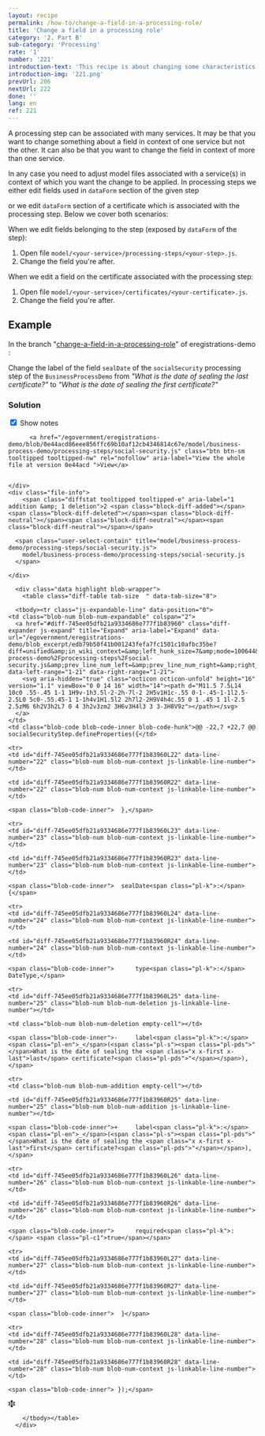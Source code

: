 ```yaml
---
layout: recipe
permalink: /how-to/change-a-field-in-a-processing-role/
title: 'Change a field in a processing role'
category: '2. Part B'
sub-category: 'Processing'
rate: '1'
number: '221'
introduction-text: 'This recipe is about changing some characteristics of a field in the form of a processing step.'
introduction-img: '221.png'
prevUrl: 206
nextUrl: 222
done: ''
lang: en
ref: 221
---
```


A processing step can be associated with many services. It may be that you want to change something about a field in context of one service but not the other. It can also be that you want to change the field in context of more than one service.

In any case you need to adjust model files associated with a service(s) in context of which you want the change to be applied. In processing steps we either edit fields used in `dataForm` section of the given step

or we edit `dataForm` section of a certificate which is associated with the processing step. Below we cover both scenarios:

When we edit fields belonging to the step (exposed by `dataForm` of the step):

1. Open file `model/<your-service>/processing-steps/<your-step>.js`.
2. Change the field you're after.

When we edit a field on the certificate associated with the processing step:

1. Open file `model/<your-service>/certificates/<your-certificate>.js`.
2. Change the field you're after.

## Example

In the branch "[change-a-field-in-a-processing-role](https://github.com/egovernment/eregistrations-demo/tree/change-a-field-in-a-processing-role)" of eregistrations-demo :

Change the label of the field `sealDate` of the `socialSecurity` processing step of the `BusinessProcessDemo` from *"What is the date of sealing the last certificate?"* to *"What is the date of sealing the first certificate?"*

### Solution

<div id="files" class="diff-view " onclick="window.open('https://github.com/egovernment/eregistrations-demo/compare/change-a-field-in-a-processing-role...change-a-field-in-a-processing-role-solution?#files')">


<a name="diff-745ee05dfb21a9334686e777f1b83960"></a>
<div id="diff-0" class="file js-details-container




             show-inline-notes
           ">
  <div class="file-header" data-path="model/business-process-demo/processing-steps/social-security.js">
    <div class="file-actions">
        <span class="show-file-notes">
          <label>
            <input type="checkbox" checked="checked" class="js-toggle-file-notes">
            Show notes
          </label>
        </span>

          <a href="/egovernment/eregistrations-demo/blob/0e44acd86eee856ffc69b10af12cb4346814c67e/model/business-process-demo/processing-steps/social-security.js" class="btn btn-sm tooltipped tooltipped-nw" rel="nofollow" aria-label="View the whole file at version 0e44acd ">View</a>


    </div>
    <div class="file-info">
        <span class="diffstat tooltipped tooltipped-e" aria-label="1 addition &amp; 1 deletion">2 <span class="block-diff-added"></span><span class="block-diff-deleted"></span><span class="block-diff-neutral"></span><span class="block-diff-neutral"></span><span class="block-diff-neutral"></span></span>

      <span class="user-select-contain" title="model/business-process-demo/processing-steps/social-security.js">
        model/business-process-demo/processing-steps/social-security.js
      </span>

    </div>
  </div>

      <div class="data highlight blob-wrapper">
        <table class="diff-table tab-size  " data-tab-size="8">

      <tbody><tr class="js-expandable-line" data-position="0">
    <td class="blob-num blob-num-expandable" colspan="2">
      <a href="#diff-745ee05dfb21a9334686e777f1b83960" class="diff-expander js-expand" title="Expand" aria-label="Expand" data-url="/egovernment/eregistrations-demo/blob_excerpt/edb79b50f41b001243fefa7fc1501c10afbc35be?diff=unified&amp;in_wiki_context=&amp;left_hunk_size=7&amp;mode=100644&amp;next_line_num_left=22&amp;next_line_num_right=22&amp;path=model%2Fbusiness-process-demo%2Fprocessing-steps%2Fsocial-security.js&amp;prev_line_num_left=&amp;prev_line_num_right=&amp;right_hunk_size=7" data-left-range="1-21" data-right-range="1-21">
        <svg aria-hidden="true" class="octicon octicon-unfold" height="16" version="1.1" viewBox="0 0 14 16" width="14"><path d="M11.5 7.5L14 10c0 .55-.45 1-1 1H9v-1h3.5l-2-2h-7l-2 2H5v1H1c-.55 0-1-.45-1-1l2.5-2.5L0 5c0-.55.45-1 1-1h4v1H1.5l2 2h7l2-2H9V4h4c.55 0 1 .45 1 1l-2.5 2.5zM6 6h2V3h2L7 0 4 3h2v3zm2 3H6v3H4l3 3 3-3H8V9z"></path></svg>
      </a>
    </td>
    <td class="blob-code blob-code-inner blob-code-hunk">@@ -22,7 +22,7 @@ socialSecurityStep.defineProperties({</td>
  </tr>

    <tr>
    <td id="diff-745ee05dfb21a9334686e777f1b83960L22" data-line-number="22" class="blob-num blob-num-context js-linkable-line-number"></td>

    <td id="diff-745ee05dfb21a9334686e777f1b83960R22" data-line-number="22" class="blob-num blob-num-context js-linkable-line-number"></td>

  <td class="blob-code blob-code-context">

    <span class="blob-code-inner"> 	},</span>

  </td>
</tr>


    <tr>
    <td id="diff-745ee05dfb21a9334686e777f1b83960L23" data-line-number="23" class="blob-num blob-num-context js-linkable-line-number"></td>

    <td id="diff-745ee05dfb21a9334686e777f1b83960R23" data-line-number="23" class="blob-num blob-num-context js-linkable-line-number"></td>

  <td class="blob-code blob-code-context">

    <span class="blob-code-inner"> 	sealDate<span class="pl-k">:</span> {</span>

  </td>
</tr>


    <tr>
    <td id="diff-745ee05dfb21a9334686e777f1b83960L24" data-line-number="24" class="blob-num blob-num-context js-linkable-line-number"></td>

    <td id="diff-745ee05dfb21a9334686e777f1b83960R24" data-line-number="24" class="blob-num blob-num-context js-linkable-line-number"></td>

  <td class="blob-code blob-code-context">

    <span class="blob-code-inner"> 		type<span class="pl-k">:</span> DateType,</span>

  </td>
</tr>


    <tr>
    <td id="diff-745ee05dfb21a9334686e777f1b83960L25" data-line-number="25" class="blob-num blob-num-deletion js-linkable-line-number"></td>

    <td class="blob-num blob-num-deletion empty-cell"></td>

  <td class="blob-code blob-code-deletion">

    <span class="blob-code-inner">-		label<span class="pl-k">:</span> <span class="pl-en">_</span>(<span class="pl-s"><span class="pl-pds">"</span>What is the date of sealing the <span class="x x-first x-last">last</span> certificate?<span class="pl-pds">"</span></span>),</span>

  </td>
</tr>


    <tr>
    <td class="blob-num blob-num-addition empty-cell"></td>

    <td id="diff-745ee05dfb21a9334686e777f1b83960R25" data-line-number="25" class="blob-num blob-num-addition js-linkable-line-number"></td>

  <td class="blob-code blob-code-addition">

    <span class="blob-code-inner">+		label<span class="pl-k">:</span> <span class="pl-en">_</span>(<span class="pl-s"><span class="pl-pds">"</span>What is the date of sealing the <span class="x x-first x-last">first</span> certificate?<span class="pl-pds">"</span></span>),</span>

  </td>
</tr>


    <tr>
    <td id="diff-745ee05dfb21a9334686e777f1b83960L26" data-line-number="26" class="blob-num blob-num-context js-linkable-line-number"></td>

    <td id="diff-745ee05dfb21a9334686e777f1b83960R26" data-line-number="26" class="blob-num blob-num-context js-linkable-line-number"></td>

  <td class="blob-code blob-code-context">

    <span class="blob-code-inner"> 		required<span class="pl-k">:</span> <span class="pl-c1">true</span></span>

  </td>
</tr>


    <tr>
    <td id="diff-745ee05dfb21a9334686e777f1b83960L27" data-line-number="27" class="blob-num blob-num-context js-linkable-line-number"></td>

    <td id="diff-745ee05dfb21a9334686e777f1b83960R27" data-line-number="27" class="blob-num blob-num-context js-linkable-line-number"></td>

  <td class="blob-code blob-code-context">

    <span class="blob-code-inner"> 	}</span>

  </td>
</tr>


    <tr>
    <td id="diff-745ee05dfb21a9334686e777f1b83960L28" data-line-number="28" class="blob-num blob-num-context js-linkable-line-number"></td>

    <td id="diff-745ee05dfb21a9334686e777f1b83960R28" data-line-number="28" class="blob-num blob-num-context js-linkable-line-number"></td>

  <td class="blob-code blob-code-context">

    <span class="blob-code-inner"> });</span>

  </td>
</tr>


  <tr class="js-expandable-line">
   <td class="blob-num blob-num-expandable" colspan="2">
     <a href="#diff-745ee05dfb21a9334686e777f1b83960" class="diff-expander js-expand" title="Expand" aria-label="Expand" data-url="/egovernment/eregistrations-demo/blob_excerpt/edb79b50f41b001243fefa7fc1501c10afbc35be?diff=unified&amp;in_wiki_context=&amp;mode=100644&amp;path=model%2Fbusiness-process-demo%2Fprocessing-steps%2Fsocial-security.js&amp;prev_line_num_left=28&amp;prev_line_num_right=28" data-left-range="29-46" data-right-range="29-46">
       <svg aria-hidden="true" class="octicon octicon-unfold" height="16" version="1.1" viewBox="0 0 14 16" width="14"><path d="M11.5 7.5L14 10c0 .55-.45 1-1 1H9v-1h3.5l-2-2h-7l-2 2H5v1H1c-.55 0-1-.45-1-1l2.5-2.5L0 5c0-.55.45-1 1-1h4v1H1.5l2 2h7l2-2H9V4h4c.55 0 1 .45 1 1l-2.5 2.5zM6 6h2V3h2L7 0 4 3h2v3zm2 3H6v3H4l3 3 3-3H8V9z"></path></svg>
     </a>
   </td>
   <td class="blob-code blob-code-expandable"></td>
  </tr>

        </tbody></table>
      </div>
</div>

</div>
